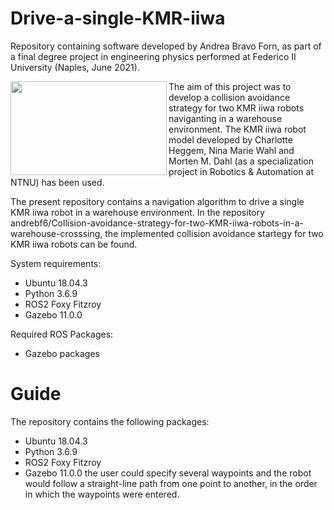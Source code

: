 # Drive-a-single-KMR-iiwa
Repository containing software developed by Andrea Bravo Forn, as part of a final degree project in engineering physics performed at Federico II University (Naples, June 2021).

 <img align="left" width="250" height="150" src="https://user-images.githubusercontent.com/81975803/123516981-21ca9200-d69f-11eb-94cf-cb00b1ed7512.jpg">
 
The aim of this project was to develop a collision avoidance strategy for two KMR iiwa robots naviganting in a warehouse environment. 
The KMR iiwa robot model developed by Charlotte Heggem, Nina Marie Wahl and Morten M. Dahl (as a specialization project in Robotics & Automation at NTNU) has been used.

The present repository contains a navigation algorithm to drive a single KMR iiwa robot in a warehouse environment.
In the repository andrebf6/Collision-avoidance-strategy-for-two-KMR-iiwa-robots-in-a-warehouse-crosssing, the implemented collision avoidance startegy for two KMR iiwa robots can be found.



System requirements:

 -  Ubuntu 18.04.3
 -  Python 3.6.9
 -  ROS2 Foxy Fitzroy
 -  Gazebo 11.0.0

Required ROS Packages:

  - Gazebo packages
  
  # Guide
  The repository contains the following packages:
   -  Ubuntu 18.04.3
   -  Python 3.6.9
   -  ROS2 Foxy Fitzroy
   -  Gazebo 11.0.0
  the user could specify several waypoints and the robot would follow a straight-line path from one point to another, in the order in which the waypoints were entered.
  

